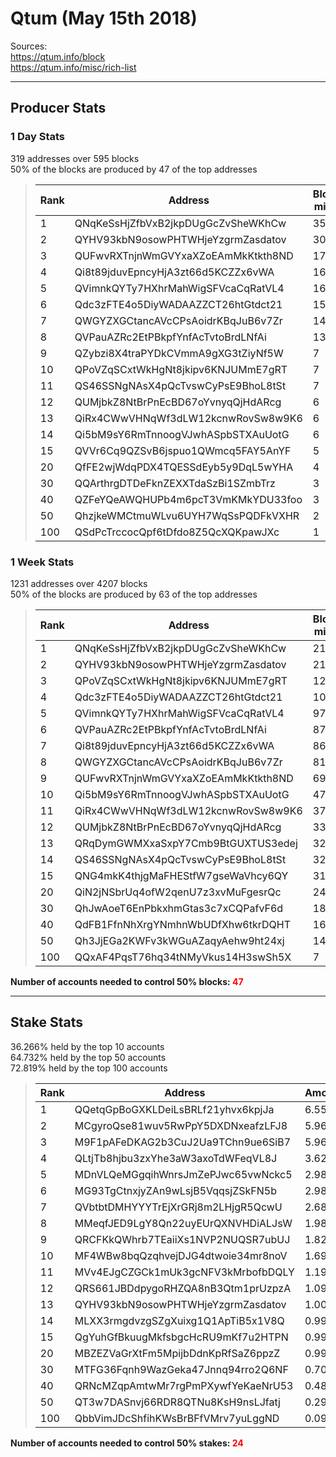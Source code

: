 # Qtum (May 15th 2018)
Sources:<br/>
https://qtum.info/block<br/>
https://qtum.info/misc/rich-list<br/>

---
## Producer Stats
### 1 Day Stats
319 addresses over 595 blocks<br/>
50% of the blocks are produced by 47 of the top addresses<br/>
> |Rank|Address|Blocks mined
> |---|---|---
> |1|QNqKeSsHjZfbVxB2jkpDUgGcZvSheWKhCw|35
> |2|QYHV93kbN9osowPHTWHjeYzgrmZasdatov|30
> |3|QUFwvRXTnjnWmGVYxaXZoEAmMkKtkth8ND|17
> |4|Qi8t89jduvEpncyHjA3zt66d5KCZZx6vWA|16
> |5|QVimnkQYTy7HXhrMahWigSFVcaCqRatVL4|16
> |6|Qdc3zFTE4o5DiyWADAAZZCT26htGtdct21|15
> |7|QWGYZXGCtancAVcCPsAoidrKBqJuB6v7Zr|14
> |8|QVPauAZRc2EtPBkpfYnfAcTvtoBrdLNfAi|13
> |9|QZybzi8X4traPYDkCVmmA9gXG3tZiyNf5W|7
> |10|QPoVZqSCxtWkHgNt8jkipv6KNJUMmE7gRT|7
> |11|QS46SSNgNAsX4pQcTvswCyPsE9BhoL8tSt|7
> |12|QUMjbkZ8NtBrPnEcBD67oYvnyqQjHdARcg|6
> |13|QiRx4CWwVHNqWf3dLW12kcnwRovSw8w9K6|6
> |14|Qi5bM9sY6RmTnnoogVJwhASpbSTXAuUotG|6
> |15|QVVr6Cq9QZSvB6jspuo1QWmcq5FAY5AnYF|5
> |20|QfFE2wjWdqPDX4TQESSdEyb5y9DqL5wYHA|4
> |30|QQArthrgDTDeFknZEXXTdaSzBi1SZmbTrz|3
> |40|QZFeYQeAWQHUPb4m6pcT3VmKMkYDU33foo|3
> |50|QhzjkeWMCtmuWLvu6UYH7WqSsPQDFkVXHR|2
> |100|QSdPcTrccocQpf6tDfdo8Z5QcXQKpawJXc|1

### 1 Week Stats
1231 addresses over 4207 blocks<br/>
50% of the blocks are produced by 63 of the top addresses<br/>
> |Rank|Address|Blocks mined
> |---|---|---
> |1|QNqKeSsHjZfbVxB2jkpDUgGcZvSheWKhCw|219
> |2|QYHV93kbN9osowPHTWHjeYzgrmZasdatov|218
> |3|QPoVZqSCxtWkHgNt8jkipv6KNJUMmE7gRT|127
> |4|Qdc3zFTE4o5DiyWADAAZZCT26htGtdct21|100
> |5|QVimnkQYTy7HXhrMahWigSFVcaCqRatVL4|97
> |6|QVPauAZRc2EtPBkpfYnfAcTvtoBrdLNfAi|87
> |7|Qi8t89jduvEpncyHjA3zt66d5KCZZx6vWA|86
> |8|QWGYZXGCtancAVcCPsAoidrKBqJuB6v7Zr|81
> |9|QUFwvRXTnjnWmGVYxaXZoEAmMkKtkth8ND|69
> |10|Qi5bM9sY6RmTnnoogVJwhASpbSTXAuUotG|47
> |11|QiRx4CWwVHNqWf3dLW12kcnwRovSw8w9K6|37
> |12|QUMjbkZ8NtBrPnEcBD67oYvnyqQjHdARcg|33
> |13|QRqDymGWMXxaSxpY7Cmb9BtGUXTUS3edej|32
> |14|QS46SSNgNAsX4pQcTvswCyPsE9BhoL8tSt|32
> |15|QNG4mkK4thjgMaFHEStfW7gseWaVhcy6QY|31
> |20|QiN2jNSbrUq4ofW2qenU7z3xvMuFgesrQc|24
> |30|QhJwAoeT6EnPbkxhmGtas3c7xCQPafvF6d|18
> |40|QdFB1FfnNhXrgYNmhnWbUDfXhw6tkrDQHT|16
> |50|Qh3JjEGa2KWFv3kWGuAZaqyAehw9ht24xj|14
> |100|QQxAF4PqsT76hq34tNMyVkus14H3swSh5X|7

**Number of accounts needed to control 50% blocks: <span style="color:red">47**</span><br/>

---
## Stake Stats
36.266% held by the top 10 accounts<br/>
64.732% held by the top 50 accounts<br/>
72.819% held by the top 100 accounts<br/>
> |Rank|Address|Amount(%)
> |---|---|---
> |1|QQetqGpBoGXKLDeiLsBRLf21yhvx6kpjJa|6.5541
> |2|MCgyroQse81wuv5RwPpY5DXDNxeafzLFJ8|5.9645
> |3|M9F1pAFeDKAG2b3CuJ2Ua9TChn9ue6SiB7|5.9645
> |4|QLtjTb8hjbu3zxYhe3aW3axoTdWFeqVL8J|3.6257
> |5|MDnVLQeMGgqihWnrsJmZePJwc65vwNckc5|2.9823
> |6|MG93TgCtnxjyZAn9wLsjB5VqqsjZSkFN5b|2.9823
> |7|QVbtbtDMHYYYTrEjXrGRj8m2LHjgR5QcwU|2.6858
> |8|MMeqfJED9LgY8Qn22uyEUrQXNVHDiALJsW|1.9882
> |9|QRCFKkQWhrb7TEaiiXs1NVP2NUQSR7ubUJ|1.8275
> |10|MF4WBw8bqQzqhvejDJG4dtwoie34mr8noV|1.6914
> |11|MVv4EJgCZGCk1mUk3gcNFV3kMrbofbDQLY|1.1922
> |12|QRS661JBDdpygoRHZQA8nB3Qtm1prUzpzA|1.0935
> |13|QYHV93kbN9osowPHTWHjeYzgrmZasdatov|1.0059
> |14|MLXX3rmgdvzgSZgXuixg1Q1ApTiB5x1V8Q|0.9941
> |15|QgYuhGfBkuugMkfsbgcHcRU9mKf7u2HTPN|0.9941
> |20|MBZEZVaGrXtFm5MpijbDdnKpRfSaZ6ppzZ|0.9941
> |30|MTFG36Fqnh9WazGeka47Jnnq94rro2Q6NF|0.7024
> |40|QRNcMZqpAmtwMr7rgPmPXywfYeKaeNrU53|0.482
> |50|QT3w7DASnvj66RDR8QTNu8KsH9nsLJfatj|0.2982
> |100|QbbVimJDcShfihKWsBrBFfVMrv7yuLggND|0.0954

**Number of accounts needed to control 50% stakes: <span style="color:red">24**</span><br/>
